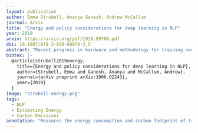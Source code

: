 ```yaml
---
layout: publication
author: Emma Strubell, Ananya Ganesh, Andrew McCallum
journal: Arxiv
title: "Energy and policy considerations for deep learning in NLP"
year: 2019
arxiv: https://arxiv.org/pdf/1910.09700.pdf
doi: 10.1007/978-3-030-69970-3_5
abstract: "Recent progress in hardware and methodology for training neural networks has ushered in a new generation of large networks trained on abundant data. These models have obtained notable gains in accuracy across many NLP tasks. However, these accuracy improvements depend on the availability of exceptionally large computational resources that necessitate similarly substantial energy consumption. As a result these models are costly to train and develop, both financially, due to the cost of hardware and electricity or cloud compute time, and environmentally, due to the carbon footprint required to fuel modern tensor processing hardware. In this paper we bring this issue to the attention of NLP researchers by quantifying the approximate financial and environmental costs of training a variety of recently successful neural network models for NLP. Based on these findings, we propose actionable recommendations to reduce costs and improve equity in NLP research and practice."
bibtex: |-
  @article{strubell2019energy,
    title={Energy and policy considerations for deep learning in NLP},
    author={Strubell, Emma and Ganesh, Ananya and McCallum, Andrew},
    journal={arXiv preprint arXiv:1906.02243},
    year={2019}
  }
image: "strubell-energy.png"
tags:
  - NLP
  - Estimating Energy
  - Carbon Emissions
annotation: "Measures the energy consumption and carbon footprint of training state-of-the-art natural language processing (NLP) models. The authors estimate energy consumption by collecting the reported time required to train those models and the average power consumption of the GPU hardware. The authors also factored in the energy consumption of cooling down the system, using the Power Usage Effectiveness (PUE) coefficient — 1.58 as of 2018. The carbon footprint is estimated based on the average CO2-eq produced for power consumed in US, as reported in 2018. Moreover, they calculated the carbon footprint of training their own NLP model, including the footprint of developing the model. Based on their development logs, they factored in 4789 jobs including for example, 123 hyperparameter grid searches. The cost of development is very important because training their model takes 120 hours, but it took 239942 hours of training time to perform the full R&D required to develop the model. This paper calls for the importance of 1) reporting training time and sensitivity to hyperparameters of ML models, 2) having equitable access to computation resources amongst academics, 3) prioritising computationally efficient hardware and algorithms."
---
```

